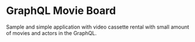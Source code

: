 # GraphQL Movie Board

Sample and simple application with video cassette rental with small amount of movies and actors in the GraphQL.

